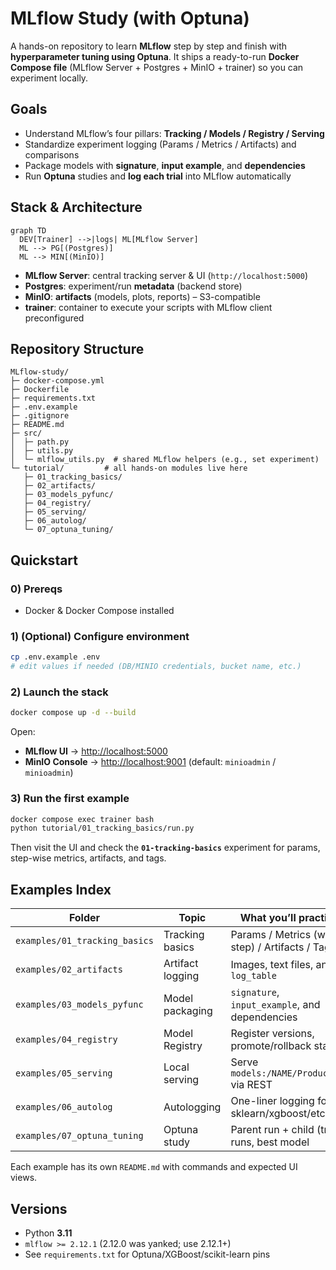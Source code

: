 # MLflow Study (with Optuna)

A hands-on repository to learn **MLflow** step by step and finish with **hyperparameter tuning using Optuna**.
It ships a ready-to-run **Docker Compose file** (MLflow Server + Postgres + MinIO + trainer) so you can experiment locally.

## Goals

* Understand MLflow’s four pillars: **Tracking / Models / Registry / Serving**
* Standardize experiment logging (Params / Metrics / Artifacts) and comparisons
* Package models with **signature**, **input example**, and **dependencies**
* Run **Optuna** studies and **log each trial** into MLflow automatically

## Stack & Architecture

```mermaid
graph TD
  DEV[Trainer] -->|logs| ML[MLflow Server]
  ML --> PG[(Postgres)]
  ML --> MIN[(MinIO)]
```

* **MLflow Server**: central tracking server & UI (`http://localhost:5000`)
* **Postgres**: experiment/run **metadata** (backend store)
* **MinIO**: **artifacts** (models, plots, reports) – S3-compatible
* **trainer**: container to execute your scripts with MLflow client preconfigured

## Repository Structure

```
MLflow-study/
├─ docker-compose.yml
├─ Dockerfile
├─ requirements.txt
├─ .env.example
├─ .gitignore
├─ README.md
├─ src/
│  ├─ path.py
│  ├─ utils.py
│  └─ mlflow_utils.py  # shared MLflow helpers (e.g., set experiment)
└─ tutorial/         # all hands-on modules live here
   ├─ 01_tracking_basics/
   ├─ 02_artifacts/
   ├─ 03_models_pyfunc/
   ├─ 04_registry/
   ├─ 05_serving/
   ├─ 06_autolog/
   └─ 07_optuna_tuning/
```

## Quickstart

### 0) Prereqs

* Docker & Docker Compose installed

### 1) (Optional) Configure environment

```bash
cp .env.example .env
# edit values if needed (DB/MINIO credentials, bucket name, etc.)
```

### 2) Launch the stack

```bash
docker compose up -d --build
```

Open:

* **MLflow UI** → [http://localhost:5000](http://localhost:5000)
* **MinIO Console** → [http://localhost:9001](http://localhost:9001)  (default: `minioadmin` / `minioadmin`)

### 3) Run the first example

```bash
docker compose exec trainer bash
python tutorial/01_tracking_basics/run.py
```

Then visit the UI and check the **`01-tracking-basics`** experiment for params, step-wise metrics, artifacts, and tags.

## Examples Index

| Folder                                  | Topic            | What you’ll practice                            |
| --------------------------------------- | ---------------- | ----------------------------------------------- |
| `examples/01_tracking_basics`           | Tracking basics  | Params / Metrics (with step) / Artifacts / Tags |
| `examples/02_artifacts`                 | Artifact logging | Images, text files, and `log_table`             |
| `examples/03_models_pyfunc`             | Model packaging  | `signature`, `input_example`, and dependencies  |
| `examples/04_registry`                  | Model Registry   | Register versions, promote/rollback stages      |
| `examples/05_serving`                   | Local serving    | Serve `models:/NAME/Production` via REST        |
| `examples/06_autolog`                   | Autologging      | One-liner logging for sklearn/xgboost/etc.      |
| `examples/07_optuna_tuning`             | Optuna study     | Parent run + child (trial) runs, best model     |

Each example has its own `README.md` with commands and expected UI views.

## Versions

* Python **3.11**
* `mlflow >= 2.12.1` (2.12.0 was yanked; use 2.12.1+)
* See `requirements.txt` for Optuna/XGBoost/scikit-learn pins


